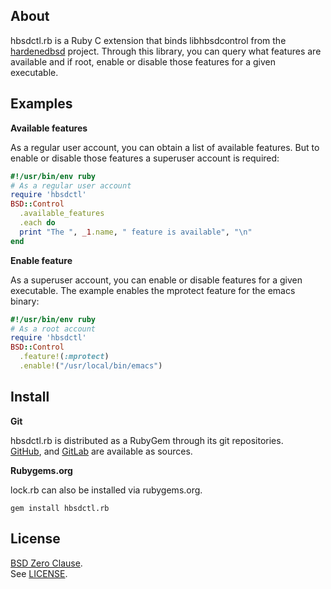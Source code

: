 ## About

hbsdctl.rb is a Ruby C extension that binds libhbsdcontrol from the
[hardenedbsd](https://hardenedbsd.org) project. Through this library,
you can query what features are available and if root, enable or disable
those features for a given executable.

## Examples

__Available features__

As a regular user account, you can obtain a list of available features.
But to enable or disable those features a superuser account is required:

``` ruby
#!/usr/bin/env ruby
# As a regular user account
require 'hbsdctl'
BSD::Control
  .available_features
  .each do
  print "The ", _1.name, " feature is available", "\n"
end
```

__Enable feature__

As a superuser account, you can enable or disable features for a given executable.
The example enables the mprotect feature for the emacs binary:

``` ruby
#!/usr/bin/env ruby
# As a root account
require 'hbsdctl'
BSD::Control
  .feature!(:mprotect)
  .enable!("/usr/local/bin/emacs")
```

## Install

**Git**

hbsdctl.rb is distributed as a RubyGem through its git repositories. <br>
[GitHub](https://github.com/0x1eef/hbsdctl.rb),
and
[GitLab](https://gitlab.com/0x1eef/hbsdctl.rb)
are available as sources.

**Rubygems.org**

lock.rb can also be installed via rubygems.org.

    gem install hbsdctl.rb

## License

[BSD Zero Clause](https://choosealicense.com/licenses/0bsd/).
<br>
See [LICENSE](./LICENSE).

